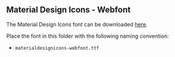 ## Material Design Icons - Webfont
The Material Design Icons font can be downloaded [here](https://github.com/Templarian/MaterialDesign-Webfont/blob/master/fonts/materialdesignicons-webfont.ttf).

Place the font in this folder with the following naming convention:
- `materialdesignicons-webfont.ttf`
